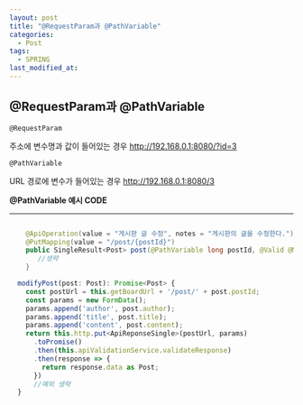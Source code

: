 ```yaml
---
layout: post
title: "@RequestParam과 @PathVariable"
categories:
  - Post
tags:
  - SPRING
last_modified_at: 
---
```


## @RequestParam과 @PathVariable ##

`
    @RequestParam
`

주소에 변수명과 값이 들어있는 경우
http://192.168.0.1:8080/?id=3

`
    @PathVariable
`

URL 경로에 변수가 들어있는 경우
http://192.168.0.1:8080/3



**@PathVariable 예시 CODE**

---

```java

    @ApiOperation(value = "게시판 글 수정", notes = "게시판의 글을 수정한다.")
    @PutMapping(value = "/post/{postId}")
    public SingleResult<Post> post(@PathVariable long postId, @Valid @ModelAttribute ParamsPost post) {
       //생략
    }


```


```ts
  modifyPost(post: Post): Promise<Post> {
    const postUrl = this.getBoardUrl + '/post/' + post.postId;
    const params = new FormData();
    params.append('author', post.author);
    params.append('title', post.title);
    params.append('content', post.content);
    return this.http.put<ApiReponseSingle>(postUrl, params)
      .toPromise()
      .then(this.apiValidationService.validateResponse)
      .then(response => {
        return response.data as Post;
      })
      //예외 생략
  }
```